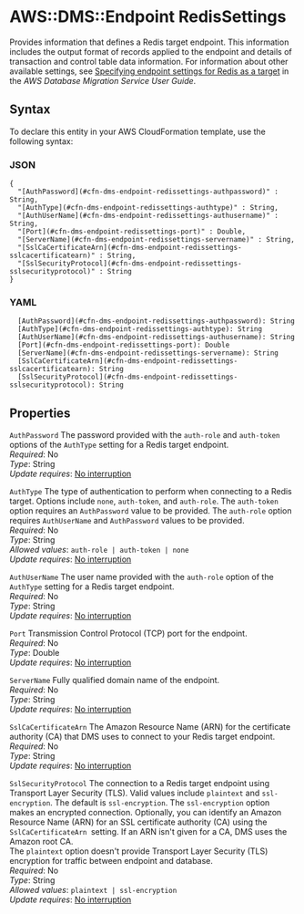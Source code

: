 # AWS::DMS::Endpoint RedisSettings<a name="aws-properties-dms-endpoint-redissettings"></a>

Provides information that defines a Redis target endpoint\. This information includes the output format of records applied to the endpoint and details of transaction and control table data information\. For information about other available settings, see [ Specifying endpoint settings for Redis as a target](https://docs.aws.amazon.com/dms/latest/userguide/CHAP_Target.Redis.html#CHAP_Target.Redis.EndpointSettings) in the _AWS Database Migration Service User Guide_\.

## Syntax<a name="aws-properties-dms-endpoint-redissettings-syntax"></a>

To declare this entity in your AWS CloudFormation template, use the following syntax:

### JSON<a name="aws-properties-dms-endpoint-redissettings-syntax.json"></a>

```
{
  "[AuthPassword](#cfn-dms-endpoint-redissettings-authpassword)" : String,
  "[AuthType](#cfn-dms-endpoint-redissettings-authtype)" : String,
  "[AuthUserName](#cfn-dms-endpoint-redissettings-authusername)" : String,
  "[Port](#cfn-dms-endpoint-redissettings-port)" : Double,
  "[ServerName](#cfn-dms-endpoint-redissettings-servername)" : String,
  "[SslCaCertificateArn](#cfn-dms-endpoint-redissettings-sslcacertificatearn)" : String,
  "[SslSecurityProtocol](#cfn-dms-endpoint-redissettings-sslsecurityprotocol)" : String
}
```

### YAML<a name="aws-properties-dms-endpoint-redissettings-syntax.yaml"></a>

```
  [AuthPassword](#cfn-dms-endpoint-redissettings-authpassword): String
  [AuthType](#cfn-dms-endpoint-redissettings-authtype): String
  [AuthUserName](#cfn-dms-endpoint-redissettings-authusername): String
  [Port](#cfn-dms-endpoint-redissettings-port): Double
  [ServerName](#cfn-dms-endpoint-redissettings-servername): String
  [SslCaCertificateArn](#cfn-dms-endpoint-redissettings-sslcacertificatearn): String
  [SslSecurityProtocol](#cfn-dms-endpoint-redissettings-sslsecurityprotocol): String
```

## Properties<a name="aws-properties-dms-endpoint-redissettings-properties"></a>

`AuthPassword` <a name="cfn-dms-endpoint-redissettings-authpassword"></a>
The password provided with the `auth-role` and `auth-token` options of the `AuthType` setting for a Redis target endpoint\.  
_Required_: No  
_Type_: String  
_Update requires_: [No interruption](https://docs.aws.amazon.com/AWSCloudFormation/latest/UserGuide/using-cfn-updating-stacks-update-behaviors.html#update-no-interrupt)

`AuthType` <a name="cfn-dms-endpoint-redissettings-authtype"></a>
The type of authentication to perform when connecting to a Redis target\. Options include `none`, `auth-token`, and `auth-role`\. The `auth-token` option requires an `AuthPassword` value to be provided\. The `auth-role` option requires `AuthUserName` and `AuthPassword` values to be provided\.  
_Required_: No  
_Type_: String  
_Allowed values_: `auth-role | auth-token | none`  
_Update requires_: [No interruption](https://docs.aws.amazon.com/AWSCloudFormation/latest/UserGuide/using-cfn-updating-stacks-update-behaviors.html#update-no-interrupt)

`AuthUserName` <a name="cfn-dms-endpoint-redissettings-authusername"></a>
The user name provided with the `auth-role` option of the `AuthType` setting for a Redis target endpoint\.  
_Required_: No  
_Type_: String  
_Update requires_: [No interruption](https://docs.aws.amazon.com/AWSCloudFormation/latest/UserGuide/using-cfn-updating-stacks-update-behaviors.html#update-no-interrupt)

`Port` <a name="cfn-dms-endpoint-redissettings-port"></a>
Transmission Control Protocol \(TCP\) port for the endpoint\.  
_Required_: No  
_Type_: Double  
_Update requires_: [No interruption](https://docs.aws.amazon.com/AWSCloudFormation/latest/UserGuide/using-cfn-updating-stacks-update-behaviors.html#update-no-interrupt)

`ServerName` <a name="cfn-dms-endpoint-redissettings-servername"></a>
Fully qualified domain name of the endpoint\.  
_Required_: No  
_Type_: String  
_Update requires_: [No interruption](https://docs.aws.amazon.com/AWSCloudFormation/latest/UserGuide/using-cfn-updating-stacks-update-behaviors.html#update-no-interrupt)

`SslCaCertificateArn` <a name="cfn-dms-endpoint-redissettings-sslcacertificatearn"></a>
The Amazon Resource Name \(ARN\) for the certificate authority \(CA\) that DMS uses to connect to your Redis target endpoint\.  
_Required_: No  
_Type_: String  
_Update requires_: [No interruption](https://docs.aws.amazon.com/AWSCloudFormation/latest/UserGuide/using-cfn-updating-stacks-update-behaviors.html#update-no-interrupt)

`SslSecurityProtocol` <a name="cfn-dms-endpoint-redissettings-sslsecurityprotocol"></a>
The connection to a Redis target endpoint using Transport Layer Security \(TLS\)\. Valid values include `plaintext` and `ssl-encryption`\. The default is `ssl-encryption`\. The `ssl-encryption` option makes an encrypted connection\. Optionally, you can identify an Amazon Resource Name \(ARN\) for an SSL certificate authority \(CA\) using the `SslCaCertificateArn `setting\. If an ARN isn't given for a CA, DMS uses the Amazon root CA\.  
The `plaintext` option doesn't provide Transport Layer Security \(TLS\) encryption for traffic between endpoint and database\.  
_Required_: No  
_Type_: String  
_Allowed values_: `plaintext | ssl-encryption`  
_Update requires_: [No interruption](https://docs.aws.amazon.com/AWSCloudFormation/latest/UserGuide/using-cfn-updating-stacks-update-behaviors.html#update-no-interrupt)
